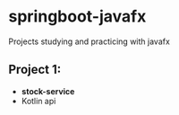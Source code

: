 # springboot-javafx
Projects studying and practicing with javafx

## Project 1:
- **stock-service**
- Kotlin api
